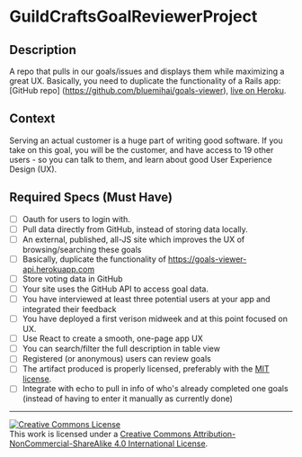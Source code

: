 # GuildCraftsGoalReviewerProject

## Description

A repo that pulls in our goals/issues and displays them while maximizing a great UX.
Basically, you need to duplicate the functionality of a Rails app: [GitHub repo] (https://github.com/bluemihai/goals-viewer), [live on Heroku](https://goals-viewer-api.herokuapp.com/).

## Context

Serving an actual customer is a huge part of writing good software.  If you take on this goal, you will be the customer, and have access to 19 other users - so you can talk to them, and learn about good User Experience Design (UX).

## Required Specs (Must Have)

- [ ] Oauth for users to login with.
- [ ] Pull data directly from GitHub, instead of storing data locally.
- [ ] An external, published, all-JS site which improves the UX of browsing/searching these goals 
- [ ] Basically, duplicate the functionality of https://goals-viewer-api.herokuapp.com
- [ ] Store voting data in GitHub
- [ ] Your site uses the GitHub API to access goal data.
- [ ] You have interviewed at least three potential users at your app and integrated their feedback
- [ ] You have deployed a first verison midweek and at this point focused on UX.
- [ ] Use React to create a smooth, one-page app UX
- [ ] You can search/filter the full description in table view
- [ ] Registered (or anonymous) users can review goals
- [ ] The artifact produced is properly licensed, preferably with the [MIT license][mit-license].
- [ ] Integrate with echo to pull in info of who's already completed one goals (instead of having to enter it manually as currently done)

---

<!-- LICENSE -->

<a rel="license" href="http://creativecommons.org/licenses/by-nc-sa/4.0/"><img alt="Creative Commons License" style="border-width:0" src="https://i.creativecommons.org/l/by-nc-sa/4.0/80x15.png" /></a>
<br />This work is licensed under a <a rel="license" href="http://creativecommons.org/licenses/by-nc-sa/4.0/">Creative Commons Attribution-NonCommercial-ShareAlike 4.0 International License</a>.

[mit-license]: https://opensource.org/licenses/MIT

